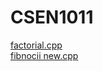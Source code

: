# CSEN1011


[factorial.cpp](https://github.com/anjalianni/CSEN1011/blob/13bace14e91b9d9ae2509e0c336aa59fcf83d2fa/factorial.cpp)<br/>
[fibnocii new.cpp](https://github.com/anjalianni/CSEN1011/blob/13bace14e91b9d9ae2509e0c336aa59fcf83d2fa/fibnocci%20new.cpp)<br/>
